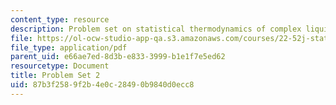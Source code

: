 ```yaml
---
content_type: resource
description: Problem set on statistical thermodynamics of complex liquids.
file: https://ol-ocw-studio-app-qa.s3.amazonaws.com/courses/22-52j-statistical-thermodynamics-of-complex-liquids-spring-2004/87b3f2589f2b4e0c28490b9840d0ecc8_52_hwiichen04.pdf
file_type: application/pdf
parent_uid: e66ae7ed-8d3b-e833-3999-b1e1f7e5ed62
resourcetype: Document
title: Problem Set 2
uid: 87b3f258-9f2b-4e0c-2849-0b9840d0ecc8
---
```

